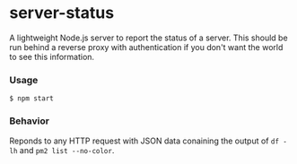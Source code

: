# server-status

A lightweight Node.js server to report the status of a server. This should be run behind a reverse proxy with authentication if you don't want the world to see this information.

### Usage
```
$ npm start
```

### Behavior
Reponds to any HTTP request with JSON data conaining the output of `df -lh` and `pm2 list --no-color`.
